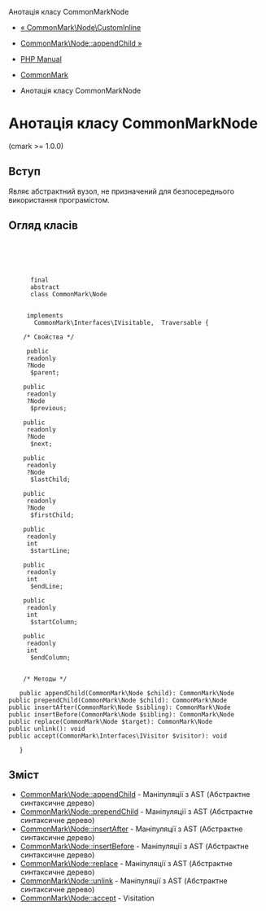 Анотація класу CommonMarkNode

-   [« CommonMark\\Node\\CustomInline](class.commonmark-node-custominline.html)
    
-   [CommonMark\\Node::appendChild »](commonmark-node.appendchild.html)
    
-   [PHP Manual](index.html)
    
-   [CommonMark](book.cmark.html)
    
-   Анотація класу CommonMarkNode
    

# Анотація класу CommonMarkNode

(cmark >= 1.0.0)

## Вступ

Являє абстрактний вузол, не призначений для безпосереднього використання програмістом.

## Огляд класів

```classsynopsis



    
     
      final
      abstract
      class CommonMark\Node
     

     implements 
       CommonMark\Interfaces\IVisitable,  Traversable {

    /* Свойства */
    
     public
     readonly
     ?Node
      $parent;

    public
     readonly
     ?Node
      $previous;

    public
     readonly
     ?Node
      $next;

    public
     readonly
     ?Node
      $lastChild;

    public
     readonly
     ?Node
      $firstChild;

    public
     readonly
     int
      $startLine;

    public
     readonly
     int
      $endLine;

    public
     readonly
     int
      $startColumn;

    public
     readonly
     int
      $endColumn;


    /* Методы */
    
   public appendChild(CommonMark\Node $child): CommonMark\Node
public prependChild(CommonMark\Node $child): CommonMark\Node
public insertAfter(CommonMark\Node $sibling): CommonMark\Node
public insertBefore(CommonMark\Node $sibling): CommonMark\Node
public replace(CommonMark\Node $target): CommonMark\Node
public unlink(): void
public accept(CommonMark\Interfaces\IVisitor $visitor): void

   }
```

## Зміст

-   [CommonMark\\Node::appendChild](commonmark-node.appendchild.html) - Маніпуляції з AST (Абстрактне синтаксичне дерево)
-   [CommonMark\\Node::prependChild](commonmark-node.prependchild.html) - Маніпуляції з AST (Абстрактне синтаксичне дерево)
-   [CommonMark\\Node::insertAfter](commonmark-node.insertafter.html) - Маніпуляції з AST (Абстрактне синтаксичне дерево)
-   [CommonMark\\Node::insertBefore](commonmark-node.insertbefore.html) - Маніпуляції з AST (Абстрактне синтаксичне дерево)
-   [CommonMark\\Node::replace](commonmark-node.replace.html) - Маніпуляції з AST (Абстрактне синтаксичне дерево)
-   [CommonMark\\Node::unlink](commonmark-node.unlink.html) - Маніпуляції з AST (Абстрактне синтаксичне дерево)
-   [CommonMark\\Node::accept](commonmark-node.accept.html) - Visitation